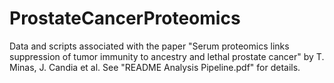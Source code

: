 # ProstateCancerProteomics
Data and scripts associated with the paper "Serum proteomics links suppression of tumor immunity to ancestry and lethal prostate cancer" by T. Minas, J. Candia et al. See "README Analysis Pipeline.pdf" for details.
